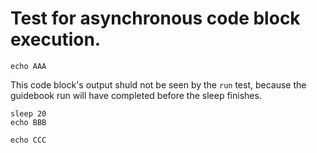 # Test for asynchronous code block execution.

```shell
echo AAA
```

This code block's output shuld not be seen by the `run` test, because
the guidebook run will have completed before the sleep finishes.

```shell.async
sleep 20
echo BBB
```

```{.shell .YYY}
echo CCC
```
